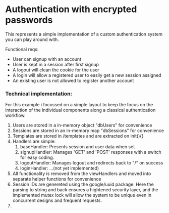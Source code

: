 # Authentication with encrypted passwords

This represents a simple implementation of a custom
authentication system you can play around with. 

Functional reqs:
* User can signup with an account
* User is kept in a session after first signup
* A logout will clean the cookie for the user
* A login will allow a registered user to easily get a new session assigned
* An existing user is not allowed to register another account

### Technical implementation:
For this example i focussed on a simple layout to keep the focus on the interaction of 
the individual components along a classical authentication workflow.

1. Users are stored in a in-memory object "dbUsers" for convenience
2. Sessions are stored in an in-memory map "dbSessions" for convenience
3. Templates are stored in /templates and are extracted on init(){}
4. Handlers are simple:
    1. baseHandler: Presents session and user data when set
    2. signupHandler: Manages 'GET' and 'POST' responses with a switch for easy coding.
    3. logoutHandler: Manages logout and redirects back to "/" on success
    4. loginHandler: ...(not yet implemented)
5. All functionality is removed from the viewHandlers and moved into
separate helper functions for convenience
6. Session IDs are genereted using the google/uuid package. Here the parsing to string
and back ensures a hightened security layer, and the implemented mutex lock will allow 
the system to be unique even in concurrent designs and frequent requests.
7. 